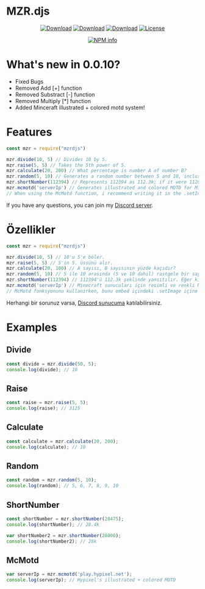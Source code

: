 # MZR.djs
<div align="center">
<p>
    <a href="https://www.npmjs.com/package/mzrdjs"><img src="https://img.shields.io/npm/dt/mzrdjs.svg?style=flat-square" alt="Download" /></a>
    <a href="https://www.npmjs.com/package/mzrdjs"><img src="https://img.shields.io/npm/dw/mzrdjs.svg?style=flat-square" alt="Download" /></a>
    <a href="https://www.npmjs.com/package/mzrdjs"><img src="https://img.shields.io/npm/dm/mzrdjs.svg?style=flat-square" alt="Download" /></a>
    <a href="https://www.npmjs.com/package/mzrdjs"><img src="https://img.shields.io/npm/l/mzrdjs.svg?style=flat-square" alt="License" /></a>
 </p>
<p>
   <a href="https://nodei.co/npm/mzrdjs/"><img src="https://nodei.co/npm/selfbot-discord.png?downloads=true&stars=true" alt="NPM info" /></a>
 </p>
</div>

# What's new in 0.0.10?
- Fixed Bugs
- Removed Add [+] function
- Removed Substract [-] function
- Removed Multiply [*] function
- Added Minceraft illustrated + colored motd system!

# Features

```js
const mzr = require("mzrdjs")

mzr.divide(10, 5) // Divides 10 by 5.
mzr.raise(5, 5) // Takes the 5th power of 5.
mzr.calculate(20, 200) // What percentage is number A of number B?
mzr.random(5, 10) // Generates a random number between 5 and 10, inclusive.
mzr.shortNumber(112394) // Represents 112394 as 112.3k; if it were 112000, it would be represented as 112k.
mzr.mcmotd('serverIp') // Generates illustrated and colored MOTD for Minceraft servers.
// When using the McMotd function, i recommend writing it in the .setImage in the embed.
```
If you have any questions, you can join my [Discord server](https://discord.gg/mzrdev).


# Özellikler

```js
const mzr = require("mzrdjs")

mzr.divide(10, 5) // 10'u 5'e böler.
mzr.raise(5, 5) // 5'in 5. üssünü alır.
mzr.calculate(20, 100) // A sayısı, B sayısının yüzde kaçıdır?
mzr.random(5, 10) // 5 ile 10 arasında (5 ve 10 dahil) rastgele bir sayı oluşturur.
mzr.shortNumber(112394) // 112394'ü 112.3k şeklinde yansıtılır. Eğer ki 112000 olsaydı 112k olarak yansıtılırdı.
mzr.mcmotd('serverIp') // Minecraft sunucuları için resimli ve renkli MOTD oluşturur.
// McMotd fonksyonunu kullanırken, bunu embed içindeki .setImage içine yazmanızı öneririm.
```
Herhangi bir sorunuz varsa, [Discord sunucuma](https://discord.gg/mzrdev) katılabilirsiniz.

# Examples

## Divide
```js
const divide = mzr.divide(50, 5);
console.log(divide); // 10
```
## Raise
```js
const raise = mzr.raise(5, 5);
console.log(raise); // 3125
```
## Calculate
```js
const calculate = mzr.calculate(20, 200);
console.log(calculate); // 10
```
## Random
```js
const random = mzr.random(5, 10);
console.log(random); // 5, 6, 7, 8, 9, 10
```
## ShortNumber
```js
const shortNumber = mzr.shortNumber(28475);
console.log(shortNumber); // 28.4k

var shortNumber2 = mzr.shortNumber(28000);
console.log(shortNumber2); // 28k
```
## McMotd
```js
var serverIp = mzr.mcmotd('play.hypixel.net');
console.log(serverIp); // Hypixel's illustrated + colored MOTD
```
